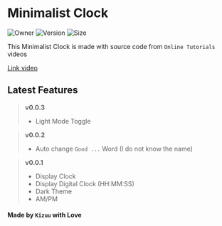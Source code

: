 # Minimalist Clock

![Owner](https://img.shields.io/badge/owner-Kizuu-blue) ![Version](https://badgen.net/badge/version/v0.0.3/blue) ![Size](https://img.shields.io/github/languages/code-size/KizuuDev/min-clock)

This Minimalist Clock is made with source code from `Online Tutorials` videos

[Link video](https://youtu.be/s9mGaRSRGZw)

## Latest Features

> **v0.0.3**
> - Light Mode Toggle
>

> **v0.0.2**
> - Auto change `Good ...` Word (I do not know the name)
>

> **v0.0.1**
> - Display Clock
> - Display Digital Clock (HH:MM:SS)
> - Dark Theme
> - AM/PM
>

#### Made by `Kizuu` with Love
